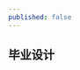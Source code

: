 ```yaml
---
published: false
---
```


## 毕业设计

<script async class="speakerdeck-embed" data-id="cc28ba40dda20131b761266a7d836638" data-ratio="1.33333333333333" src="//speakerdeck.com/assets/embed.js"></script>
